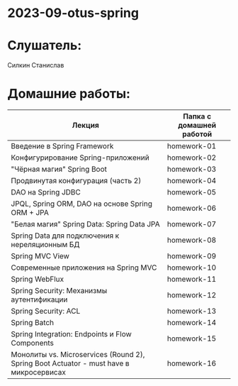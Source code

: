 # 2023-09-otus-spring

# Слушатель:
Силкин Станислав

# Домашние работы:
| Лекция                                                                                 | Папка с домашней работой |
|----------------------------------------------------------------------------------------|--------------------------|
| Введение в Spring Framework                                                            | homework-01              |
| Конфигурирование Spring-приложений                                                     | homework-02              |
| "Чёрная магия" Spring Boot                                                             | homework-03              |
| Продвинутая конфигурация (часть 2)                                                     | homework-04              |
| DAO на Spring JDBC                                                                     | homework-05              |
| JPQL, Spring ORM, DAO на основе Spring ORM + JPA                                       | homework-06              |
| "Белая магия" Spring Data: Spring Data JPA                                             | homework-07              |
| Spring Data для подключения к нереляционным БД                                         | homework-08              |
| Spring MVC View                                                                        | homework-09              |
| Современные приложения на Spring MVC                                                   | homework-10              |
| Spring WebFlux                                                                         | homework-11              |
| Spring Security: Механизмы аутентификации                                              | homework-12              |
| Spring Security: ACL                                                                   | homework-13              |
| Spring Batch                                                                           | homework-14              |
| Spring Integration: Endpoints и Flow Components                                        | homework-15              |
| Монолиты vs. Microservices (Round 2), Spring Boot Actuator - must have в микросервисах | homework-16              |
